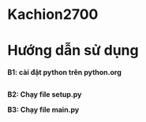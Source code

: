 # Kachion2700
<h1>Hướng dẫn sử dụng</h1>
<p><b>B1: cài đặt python trên python.org</b></p>
<img src"https://pasteboard.co/JD4e5D7chmj1.png">
<p><b>B2: Chạy file setup.py</b></p>
<p><b>B3: Chạy file main.py</b></p>
